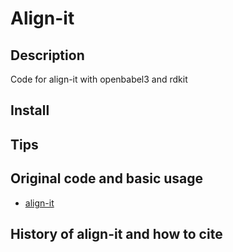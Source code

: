 # Align-it

## Description
Code for align-it with openbabel3 and rdkit

## Install

## Tips

## Original code and basic usage
- [align-it](http://silicos-it.be.s3-website-eu-west-1.amazonaws.com/software/align-it/1.0.4/align-it.html)

## History of align-it and how to cite
